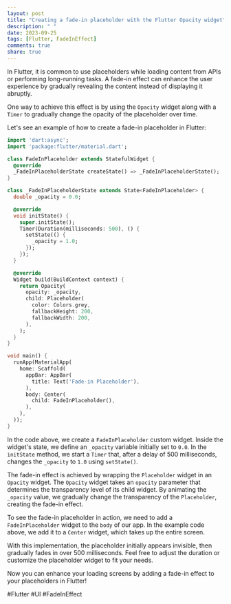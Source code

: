 ```yaml
---
layout: post
title: "Creating a fade-in placeholder with the Flutter Opacity widget"
description: " "
date: 2023-09-25
tags: [Flutter, FadeInEffect]
comments: true
share: true
---
```


In Flutter, it is common to use placeholders while loading content from APIs or performing long-running tasks. A fade-in effect can enhance the user experience by gradually revealing the content instead of displaying it abruptly.

One way to achieve this effect is by using the `Opacity` widget along with a `Timer` to gradually change the opacity of the placeholder over time.

Let's see an example of how to create a fade-in placeholder in Flutter:

```dart
import 'dart:async';
import 'package:flutter/material.dart';

class FadeInPlaceholder extends StatefulWidget {
  @override
  _FadeInPlaceholderState createState() => _FadeInPlaceholderState();
}

class _FadeInPlaceholderState extends State<FadeInPlaceholder> {
  double _opacity = 0.0;

  @override
  void initState() {
    super.initState();
    Timer(Duration(milliseconds: 500), () {
      setState(() {
        _opacity = 1.0;
      });
    });
  }

  @override
  Widget build(BuildContext context) {
    return Opacity(
      opacity: _opacity,
      child: Placeholder(
        color: Colors.grey,
        fallbackHeight: 200,
        fallbackWidth: 200,
      ),
    );
  }
}

void main() {
  runApp(MaterialApp(
    home: Scaffold(
      appBar: AppBar(
        title: Text('Fade-in Placeholder'),
      ),
      body: Center(
        child: FadeInPlaceholder(),
      ),
    ),
  ));
}
```

In the code above, we create a `FadeInPlaceholder` custom widget. Inside the widget's state, we define an `_opacity` variable initially set to `0.0`. In the `initState` method, we start a `Timer` that, after a delay of 500 milliseconds, changes the `_opacity` to `1.0` using `setState()`.

The fade-in effect is achieved by wrapping the `Placeholder` widget in an `Opacity` widget. The `Opacity` widget takes an `opacity` parameter that determines the transparency level of its child widget. By animating the `_opacity` value, we gradually change the transparency of the `Placeholder`, creating the fade-in effect.

To see the fade-in placeholder in action, we need to add a `FadeInPlaceholder` widget to the `body` of our app. In the example code above, we add it to a `Center` widget, which takes up the entire screen.

With this implementation, the placeholder initially appears invisible, then gradually fades in over 500 milliseconds. Feel free to adjust the duration or customize the placeholder widget to fit your needs.

Now you can enhance your loading screens by adding a fade-in effect to your placeholders in Flutter!

#Flutter #UI #FadeInEffect